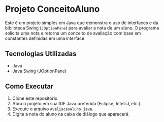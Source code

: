 # Projeto ConceitoAluno

Este é um projeto simples em Java que demonstra o uso de interfaces e da biblioteca Swing (`JOptionPane`) para avaliar a nota de um aluno. O programa solicita uma nota e retorna um conceito de avaliação com base em constantes definidas em uma interface.

## Tecnologias Utilizadas
- Java
- Java Swing (JOptionPane)

## Como Executar
1. Clone este repositório.
2. Abra o projeto em sua IDE Java preferida (Eclipse, IntelliJ, etc.).
3. Execute o arquivo `AvaliacaoAluno.java`.
4. Digite a nota do aluno na caixa de diálogo que aparecerá.
